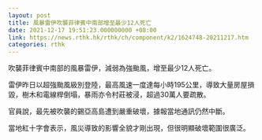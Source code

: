 ```yaml
---
layout: post
title: 風暴雷伊吹襲菲律賓中南部增至最少12人死亡
date: 2021-12-17 19:51:23.000000000 +08:00
link: https://news.rthk.hk/rthk/ch/component/k2/1624748-20211217.htm
categories: rthk
---
```


吹襲菲律賓中南部的風暴雷伊，減弱為強颱風，增至最少12人死亡。

雷伊昨日以超強颱風級別登陸，最高風速一度達每小時195公里，導致大量房屋損毀，樹木和電線桿倒塌，暴雨亦令村莊被浸，超過30萬人要疏散。

官員說，最先被吹襲的錫亞高島遭到嚴重破壞，據報當地通訊仍然中斷。

當地紅十字會表示，風災導致的影響全貌才剛出現，但很明顯破壞範圍很廣泛。
